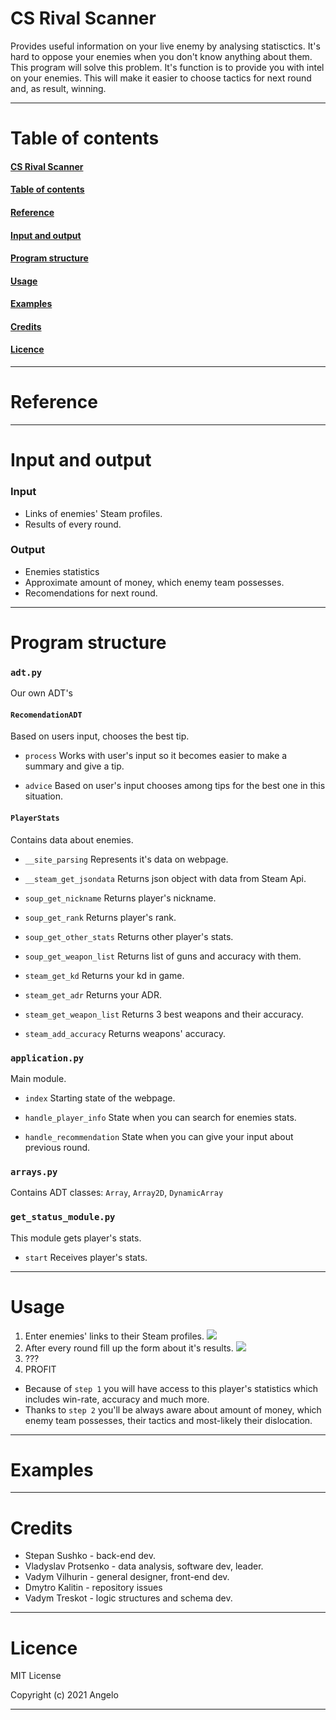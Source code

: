 # CS Rival Scanner
Provides useful information on your live enemy by analysing statisctics. It's hard to oppose your enemies when you don't know anything about them. This program will solve this problem. It's function is to provide you with intel on your enemies. This will make it easier to choose tactics for next round and, as result, winning.

***

# Table of contents
#### [CS Rival Scanner](#cs-rival-scanner)

#### [Table of contents](#table-of-contents)

#### [Reference](#reference)

#### [Input and output](#input-and-output)

#### [Program structure](#program-structure)

#### [Usage](#usage)

#### [Examples](#examples)

#### [Credits](#credits)

#### [Licence](#licence)

***

# Reference

***

# Input and output
### Input
* Links of enemies' Steam profiles.
* Results of every round.
### Output
* Enemies statistics
* Approximate amount of money, which enemy team possesses.
* Recomendations for next round.

***

# Program structure
### `adt.py`
Our own ADT's
#### `RecomendationADT`
Based on users input, chooses the best tip.

* `process`
Works with user's input so it becomes easier to make a summary and give a tip.

* `advice`
Based on user's input chooses among tips for the best one in this situation.

#### `PlayerStats`
Contains data about enemies.
* `__site_parsing`
Represents it's data on webpage.

* `__steam_get_jsondata`
Returns json object with data from Steam Api.

* `soup_get_nickname`
Returns player's nickname.

* `soup_get_rank`
Returns player's rank.

* `soup_get_other_stats`
Returns other player's stats.

* `soup_get_weapon_list`
Returns list of guns and accuracy with them.

* `steam_get_kd`
Returns your kd in game.

* `steam_get_adr`
Returns your ADR.

* `steam_get_weapon_list`
Returns 3 best weapons and their accuracy.

* `steam_add_accuracy`
Returns weapons' accuracy.

### `application.py`
Main module.

* `index`
Starting state of the webpage.

* `handle_player_info`
State when you can search for enemies stats.

* `handle_recommendation`
State when you can give your input about previous round.

### `arrays.py`
Contains ADT classes: `Array`, `Array2D`, `DynamicArray`

### `get_status_module.py`
This module gets player's stats.

* `start`
Receives player's stats.

***

# Usage
1. Enter enemies' links to their Steam profiles.
![](https://github.com/just1ce415/CS_rival_scanner/blob/main/images/site_1.jpg)
2. After every round fill up the form about it's results.
![](https://github.com/just1ce415/CS_rival_scanner/blob/main/images/site_4.jpg)
3. ???
4. PROFIT

* Because of `step 1` you will have access to this player's statistics which includes win-rate, accuracy and much more.
* Thanks to `step 2` you'll be always aware about amount of money, which enemy team possesses, their tactics and most-likely their dislocation.

***

# Examples

***

# Credits
* Stepan Sushko - back-end dev.
* Vladyslav Protsenko - data analysis, software dev, leader.
* Vadym Vilhurin - general designer, front-end dev.
* Dmytro Kalitin - repository issues
* Vadym Treskot - logic structures and schema dev.

***

# Licence
MIT License

Copyright (c) 2021 Angelo

***
